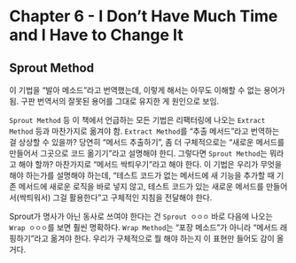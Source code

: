# Chapter 6 - I Don’t Have Much Time and I Have to Change It

## Sprout Method

이 기법을 “발아 메소드”라고 번역했는데,
이렇게 해서는 아무도 이해할 수 없는 용어가 됨.
구판 번역서의 잘못된 용어를 그대로 유지한 게 원인으로 보임.

`Sprout Method` 등 이 책에서 언급하는 모든 기법은
리팩터링에 나오는 `Extract Method` 등과 마찬가지로 옮겨야 함.
`Extract Method`를 “추출 메서드”라고 번역하는 걸 상상할 수 있을까?
당연히 “메서드 추출하기”, 좀 더 구체적으로는
“새로운 메서드를 만들어서 그곳으로 코드 옮기기”라고 설명해야 한디.
그렇다면 `Sprout Method`는 뭐라고 해야 할까?
마찬가지로 “메서드 싹틔우기”라고 해야 한다.
이 기법은 우리가 무엇을 해야 하는가를 설명해야 하는데,
“테스트 코드가 없는 메서드에 새 기능을 추가할 때
기존 메서드에 새로운 로직을 바로 넣지 않고,
테스트 코드가 있는 새로운 메서드를 만들어서(싹틔워서)
그걸 활용한다”고 구체적인 지침을 전달해야 한다.

Sprout가 명사가 아닌 동사로 쓰여야 한다는 건
`Sprout ㅇㅇㅇ` 바로 다음에 나오는 `Wrap ㅇㅇㅇ`를 보면
훨씬 명확하다.
`Wrap Method`는 “포장 메소드”가 아니라
“메서드 래핑하기”라고 옮겨야 한다.
우리가 구체적으로 뭘 해야 하는지 이 표현만 들어도 감이 올 거다.
